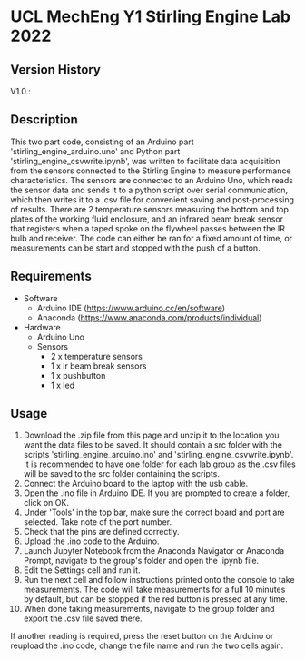 # UCL MechEng Y1 Stirling Engine Lab 2022

## Version History 
V1.0.: 

## Description
This two part code, consisting of an Arduino part 'stirling_engine_arduino.uno' and Python part 'stirling_engine_csvwrite.ipynb', was written to facilitate data acquisition from the sensors connected to the Stirling Engine to measure performance characteristics. The sensors are connected to an Arduino Uno, which reads the sensor data and sends it to a python script over serial communication, which then writes it to a .csv file for convenient saving and post-processing of results. There are 2 temperature sensors measuring the bottom and top plates of the working fluid enclosure, and an infrared beam break sensor that registers when a taped spoke on the flywheel passes between the IR bulb and receiver. The code can either be ran for a fixed amount of time, or measurements can be start and stopped with the push of a button. 

## Requirements 
* Software 
    * Arduino IDE (https://www.arduino.cc/en/software)
    * Anaconda (https://www.anaconda.com/products/individual)
* Hardware 
    * Arduino Uno 
    * Sensors
        * 2 x temperature sensors
        * 1 x ir beam break sensors
        * 1 x pushbutton 
        * 1 x led 

## Usage
1. Download the .zip file from this page and unzip it to the location you want the data files to be saved. It should contain a src folder with the scripts 'stirling_engine_arduino.ino' and 'stirling_engine_csvwrite.ipynb'. It is recommended to have one folder for each lab group as the .csv files will be saved to the src folder containing the scripts. 
2. Connect the Arduino board to the laptop with the usb cable. 
3. Open the .ino file in Arduino IDE. If you are prompted to create a folder, click on OK. 
4. Under 'Tools' in the top bar, make sure the correct board and port are selected. Take note of the port number. 
5. Check that the pins are defined correctly.
6. Upload the .ino code to the Arduino.
7. Launch Jupyter Notebook from the Anaconda Navigator or Anaconda Prompt, navigate to the group's folder and open the .ipynb file. 
8. Edit the Settings cell and run it. 
9. Run the next cell and follow instructions printed onto the console to take measurements. The code will take measurements for a full 10 minutes by default, but can be stopped if the red button is pressed at any time. 
10. When done taking measurements, navigate to the group folder and export the .csv file saved there.

If another reading is required, press the reset button on the Arduino or reupload the .ino code, change the file name and run the two cells again.